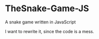 # TheSnake-Game-JS
A snake game written in JavaScript

I want to rewrite it, since the code is a mess.
